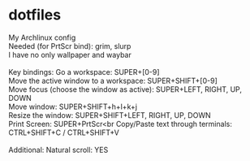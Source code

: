 # dotfiles
My Archlinux config <br>
Needed (for PrtScr bind): grim, slurp <br>
I have no only wallpaper and waybar
<br><br>
Key bindings:
  Go a workspace: SUPER+[0-9]<br>
  Move the active window to a workspace: SUPER+SHIFT+[0-9]<br>
  Move focus (choose the window as active): SUPER+LEFT, RIGHT, UP, DOWN<br>
  Move window: SUPER+SHIFT+h+l+k+j<br>
  Resize the window: SUPER+SHIFT+LEFT, RIGHT, UP, DOWN<br>
  Print Screen: SUPER+PrtScr<br
  Copy/Paste text through terminals: CTRL+SHIFT+C / CTRL+SHIFT+V
<br><br>
Additional:
  Natural scroll: YES
